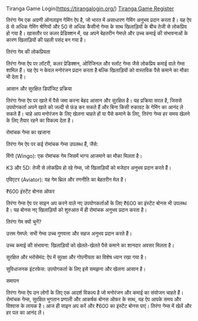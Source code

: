 Tiranga Game Login(https://tirangalogin.org/)
[Tiranga Game Register](https://tirangalogin.org/)

तिरंगा गेम एक अग्रणी ऑनलाइन गेमिंग ऐप है, जो भारत में असाधारण गेमिंग अनुभव प्रदान करता है। यह ऐप 8 से अधिक गेमिंग श्रेणियों और 50 से अधिक कैसीनो गेम्स के साथ खिलाड़ियों के बीच तेजी से लोकप्रिय हो गया है। खासतौर पर कलर प्रेडिक्शन में, यह अपने बेहतरीन गेमप्ले और उच्च कमाई की संभावनाओं के कारण खिलाड़ियों की पहली पसंद बन गया है।

तिरंगा गेम की लोकप्रियता

तिरंगा गेम्स ऐप पर लॉटरी, कलर प्रेडिक्शन, ओरिजिनल और स्लॉट गेम्स जैसे लोकप्रिय कमाई वाले गेम्स शामिल हैं। यह ऐप न केवल मनोरंजन प्रदान करता है बल्कि खिलाड़ियों को वास्तविक पैसे कमाने का मौका भी देता है।

आसान और सुरक्षित डिपॉजिट प्रक्रिया

तिरंगा गेम्स ऐप पर खाते में पैसे जमा करना बेहद आसान और सुरक्षित है। यह प्रक्रिया सरल है, जिससे उपयोगकर्ता अपने खाते को जल्दी से फंड कर सकते हैं और बिना किसी रुकावट के गेमिंग का आनंद ले सकते हैं। चाहे आप मनोरंजन के लिए खेलना चाहते हों या पैसे कमाने के लिए, तिरंगा गेम्स हर समय खेलने के लिए तैयार रहने का विकल्प देता है।

रोमांचक गेम्स का खजाना

तिरंगा गेम ऐप पर कई रोमांचक गेम्स उपलब्ध हैं, जैसे:

विंगो (Wingo): एक रोमांचक गेम जिसमें भाग्य आजमाने का मौका मिलता है।

K3 और 5D: तेजी से लोकप्रिय हो रहे गेम्स, जो खिलाड़ियों को मजेदार अनुभव प्रदान करते हैं।

एविएटर (Aviator): यह गेम थ्रिल और रणनीति का बेहतरीन मेल है।

₹600 इंस्टेंट बोनस ऑफर

तिरंगा गेम्स ऐप पर साइन अप करने वाले नए उपयोगकर्ताओं के लिए ₹600 का इंस्टेंट बोनस भी उपलब्ध है। यह बोनस नए खिलाड़ियों को शुरुआत में ही रोमांचक अनुभव प्रदान करता है।

तिरंगा गेम क्यों चुनें?

उत्तम गेमप्ले: सभी गेम्स उच्च गुणवत्ता और सहज अनुभव प्रदान करते हैं।

उच्च कमाई की संभावना: खिलाड़ियों को खेलते-खेलते पैसे कमाने का शानदार अवसर मिलता है।

सुरक्षित और भरोसेमंद: ऐप में सुरक्षा और गोपनीयता का विशेष ध्यान रखा गया है।

सुविधाजनक इंटरफेस: उपयोगकर्ता के लिए इसे समझना और खेलना आसान है।

समापन

तिरंगा गेम्स ऐप उन लोगों के लिए एक आदर्श विकल्प है जो मनोरंजन और कमाई का संयोजन चाहते हैं। रोमांचक गेम्स, सुरक्षित भुगतान प्रणाली और आकर्षक बोनस ऑफर के साथ, यह ऐप आपके समय और विश्वास के लायक है। आज ही साइन अप करें और ₹600 का इंस्टेंट बोनस पाएं। तिरंगा गेम्स में खेलें और हर पल का आनंद लें।

